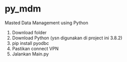 # py_mdm
Masted Data Management using Python

1. Download folder
2. Download Python (ysn digunakan di project ini 3.8.2)
3. pip install pyodbc
2. Pastikan connect VPN
3. Jalankan Main.py
